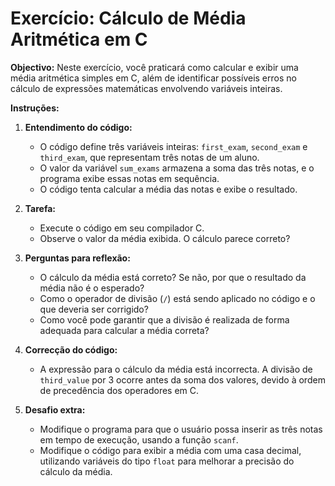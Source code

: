 # Exercício: Cálculo de Média Aritmética em C

**Objectivo:** Neste exercício, você praticará como calcular e exibir uma média aritmética simples em C, além de identificar possíveis erros no cálculo de expressões matemáticas envolvendo variáveis inteiras.

**Instruções:**

1. **Entendimento do código:**

   - O código define três variáveis inteiras: `first_exam`, `second_exam` e `third_exam`, que representam três notas de um aluno.
   - O valor da variável `sum_exams` armazena a soma das três notas, e o programa exibe essas notas em sequência.
   - O código tenta calcular a média das notas e exibe o resultado.

2. **Tarefa:**

   - Execute o código em seu compilador C.
   - Observe o valor da média exibida. O cálculo parece correto?

3. **Perguntas para reflexão:**

   - O cálculo da média está correto? Se não, por que o resultado da média não é o esperado?
   - Como o operador de divisão (`/`) está sendo aplicado no código e o que deveria ser corrigido?
   - Como você pode garantir que a divisão é realizada de forma adequada para calcular a média correta?

4. **Correcção do código:**

   - A expressão para o cálculo da média está incorrecta. A divisão de `third_value` por 3 ocorre antes da soma dos valores, devido à ordem de precedência dos operadores em C.

5. **Desafio extra:**

   - Modifique o programa para que o usuário possa inserir as três notas em tempo de execução, usando a função `scanf`.
   - Modifique o código para exibir a média com uma casa decimal, utilizando variáveis do tipo `float` para melhorar a precisão do cálculo da média.
